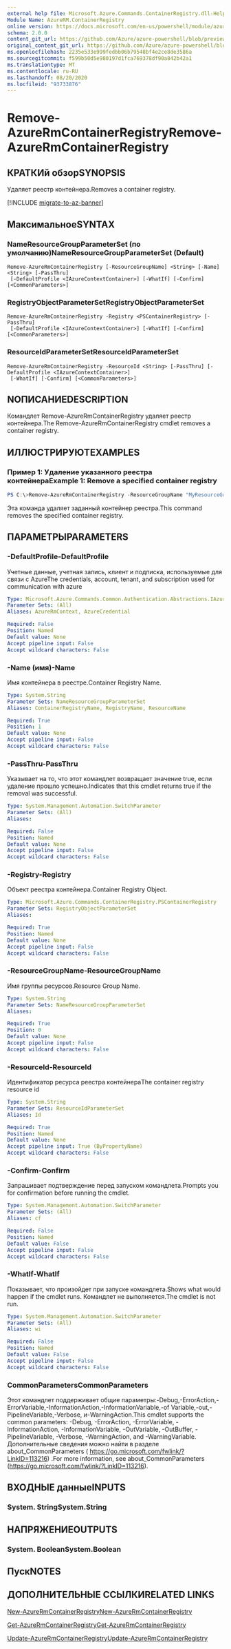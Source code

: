 ```yaml
---
external help file: Microsoft.Azure.Commands.ContainerRegistry.dll-Help.xml
Module Name: AzureRM.ContainerRegistry
online version: https://docs.microsoft.com/en-us/powershell/module/azurerm.containerregistry/remove-azurermcontainerregistry
schema: 2.0.0
content_git_url: https://github.com/Azure/azure-powershell/blob/preview/src/ResourceManager/ContainerRegistry/Commands.ContainerRegistry/help/Remove-AzureRmContainerRegistry.md
original_content_git_url: https://github.com/Azure/azure-powershell/blob/preview/src/ResourceManager/ContainerRegistry/Commands.ContainerRegistry/help/Remove-AzureRmContainerRegistry.md
ms.openlocfilehash: 2235e533e999fedbb06b79548bf4e2ce8de3586a
ms.sourcegitcommit: f599b50d5e980197d1fca769378df90a842b42a1
ms.translationtype: MT
ms.contentlocale: ru-RU
ms.lasthandoff: 08/20/2020
ms.locfileid: "93733876"
---
```

# <span data-ttu-id="71aeb-101">Remove-AzureRmContainerRegistry</span><span class="sxs-lookup"><span data-stu-id="71aeb-101">Remove-AzureRmContainerRegistry</span></span>

## <span data-ttu-id="71aeb-102">КРАТКИй обзор</span><span class="sxs-lookup"><span data-stu-id="71aeb-102">SYNOPSIS</span></span>
<span data-ttu-id="71aeb-103">Удаляет реестр контейнера.</span><span class="sxs-lookup"><span data-stu-id="71aeb-103">Removes a container registry.</span></span>

[!INCLUDE [migrate-to-az-banner](../../includes/migrate-to-az-banner.md)]

## <span data-ttu-id="71aeb-104">Максимальное</span><span class="sxs-lookup"><span data-stu-id="71aeb-104">SYNTAX</span></span>

### <span data-ttu-id="71aeb-105">NameResourceGroupParameterSet (по умолчанию)</span><span class="sxs-lookup"><span data-stu-id="71aeb-105">NameResourceGroupParameterSet (Default)</span></span>
```
Remove-AzureRmContainerRegistry [-ResourceGroupName] <String> [-Name] <String> [-PassThru]
 [-DefaultProfile <IAzureContextContainer>] [-WhatIf] [-Confirm] [<CommonParameters>]
```

### <span data-ttu-id="71aeb-106">RegistryObjectParameterSet</span><span class="sxs-lookup"><span data-stu-id="71aeb-106">RegistryObjectParameterSet</span></span>
```
Remove-AzureRmContainerRegistry -Registry <PSContainerRegistry> [-PassThru]
 [-DefaultProfile <IAzureContextContainer>] [-WhatIf] [-Confirm] [<CommonParameters>]
```

### <span data-ttu-id="71aeb-107">ResourceIdParameterSet</span><span class="sxs-lookup"><span data-stu-id="71aeb-107">ResourceIdParameterSet</span></span>
```
Remove-AzureRmContainerRegistry -ResourceId <String> [-PassThru] [-DefaultProfile <IAzureContextContainer>]
 [-WhatIf] [-Confirm] [<CommonParameters>]
```

## <span data-ttu-id="71aeb-108">NОПИСАНИЕ</span><span class="sxs-lookup"><span data-stu-id="71aeb-108">DESCRIPTION</span></span>
<span data-ttu-id="71aeb-109">Командлет Remove-AzureRmContainerRegistry удаляет реестр контейнера.</span><span class="sxs-lookup"><span data-stu-id="71aeb-109">The Remove-AzureRmContainerRegistry cmdlet removes a container registry.</span></span>

## <span data-ttu-id="71aeb-110">ИЛЛЮСТРИРУЮТ</span><span class="sxs-lookup"><span data-stu-id="71aeb-110">EXAMPLES</span></span>

### <span data-ttu-id="71aeb-111">Пример 1: Удаление указанного реестра контейнера</span><span class="sxs-lookup"><span data-stu-id="71aeb-111">Example 1: Remove a specified container registry</span></span>
```powershell
PS C:\>Remove-AzureRmContainerRegistry -ResourceGroupName "MyResourceGroup" -Name "MyRegistry"
```

<span data-ttu-id="71aeb-112">Эта команда удаляет заданный контейнер реестра.</span><span class="sxs-lookup"><span data-stu-id="71aeb-112">This command removes the specified container registry.</span></span>

## <span data-ttu-id="71aeb-113">ПАРАМЕТРЫ</span><span class="sxs-lookup"><span data-stu-id="71aeb-113">PARAMETERS</span></span>

### <span data-ttu-id="71aeb-114">-DefaultProfile</span><span class="sxs-lookup"><span data-stu-id="71aeb-114">-DefaultProfile</span></span>
<span data-ttu-id="71aeb-115">Учетные данные, учетная запись, клиент и подписка, используемые для связи с Azure</span><span class="sxs-lookup"><span data-stu-id="71aeb-115">The credentials, account, tenant, and subscription used for communication with azure</span></span>

```yaml
Type: Microsoft.Azure.Commands.Common.Authentication.Abstractions.IAzureContextContainer
Parameter Sets: (All)
Aliases: AzureRmContext, AzureCredential

Required: False
Position: Named
Default value: None
Accept pipeline input: False
Accept wildcard characters: False
```

### <span data-ttu-id="71aeb-116">-Name (имя)</span><span class="sxs-lookup"><span data-stu-id="71aeb-116">-Name</span></span>
<span data-ttu-id="71aeb-117">Имя контейнера в реестре.</span><span class="sxs-lookup"><span data-stu-id="71aeb-117">Container Registry Name.</span></span>

```yaml
Type: System.String
Parameter Sets: NameResourceGroupParameterSet
Aliases: ContainerRegistryName, RegistryName, ResourceName

Required: True
Position: 1
Default value: None
Accept pipeline input: False
Accept wildcard characters: False
```

### <span data-ttu-id="71aeb-118">-PassThru</span><span class="sxs-lookup"><span data-stu-id="71aeb-118">-PassThru</span></span>
<span data-ttu-id="71aeb-119">Указывает на то, что этот командлет возвращает значение true, если удаление прошло успешно.</span><span class="sxs-lookup"><span data-stu-id="71aeb-119">Indicates that this cmdlet returns true if the removal was successful.</span></span>

```yaml
Type: System.Management.Automation.SwitchParameter
Parameter Sets: (All)
Aliases:

Required: False
Position: Named
Default value: None
Accept pipeline input: False
Accept wildcard characters: False
```

### <span data-ttu-id="71aeb-120">-Registry</span><span class="sxs-lookup"><span data-stu-id="71aeb-120">-Registry</span></span>
<span data-ttu-id="71aeb-121">Объект реестра контейнера.</span><span class="sxs-lookup"><span data-stu-id="71aeb-121">Container Registry Object.</span></span>

```yaml
Type: Microsoft.Azure.Commands.ContainerRegistry.PSContainerRegistry
Parameter Sets: RegistryObjectParameterSet
Aliases:

Required: True
Position: Named
Default value: None
Accept pipeline input: False
Accept wildcard characters: False
```

### <span data-ttu-id="71aeb-122">-ResourceGroupName</span><span class="sxs-lookup"><span data-stu-id="71aeb-122">-ResourceGroupName</span></span>
<span data-ttu-id="71aeb-123">Имя группы ресурсов.</span><span class="sxs-lookup"><span data-stu-id="71aeb-123">Resource Group Name.</span></span>

```yaml
Type: System.String
Parameter Sets: NameResourceGroupParameterSet
Aliases:

Required: True
Position: 0
Default value: None
Accept pipeline input: False
Accept wildcard characters: False
```

### <span data-ttu-id="71aeb-124">-ResourceId</span><span class="sxs-lookup"><span data-stu-id="71aeb-124">-ResourceId</span></span>
<span data-ttu-id="71aeb-125">Идентификатор ресурса реестра контейнера</span><span class="sxs-lookup"><span data-stu-id="71aeb-125">The container registry resource id</span></span>

```yaml
Type: System.String
Parameter Sets: ResourceIdParameterSet
Aliases: Id

Required: True
Position: Named
Default value: None
Accept pipeline input: True (ByPropertyName)
Accept wildcard characters: False
```

### <span data-ttu-id="71aeb-126">-Confirm</span><span class="sxs-lookup"><span data-stu-id="71aeb-126">-Confirm</span></span>
<span data-ttu-id="71aeb-127">Запрашивает подтверждение перед запуском командлета.</span><span class="sxs-lookup"><span data-stu-id="71aeb-127">Prompts you for confirmation before running the cmdlet.</span></span>

```yaml
Type: System.Management.Automation.SwitchParameter
Parameter Sets: (All)
Aliases: cf

Required: False
Position: Named
Default value: False
Accept pipeline input: False
Accept wildcard characters: False
```

### <span data-ttu-id="71aeb-128">-WhatIf</span><span class="sxs-lookup"><span data-stu-id="71aeb-128">-WhatIf</span></span>
<span data-ttu-id="71aeb-129">Показывает, что произойдет при запуске командлета.</span><span class="sxs-lookup"><span data-stu-id="71aeb-129">Shows what would happen if the cmdlet runs.</span></span>
<span data-ttu-id="71aeb-130">Командлет не выполняется.</span><span class="sxs-lookup"><span data-stu-id="71aeb-130">The cmdlet is not run.</span></span>

```yaml
Type: System.Management.Automation.SwitchParameter
Parameter Sets: (All)
Aliases: wi

Required: False
Position: Named
Default value: False
Accept pipeline input: False
Accept wildcard characters: False
```

### <span data-ttu-id="71aeb-131">CommonParameters</span><span class="sxs-lookup"><span data-stu-id="71aeb-131">CommonParameters</span></span>
<span data-ttu-id="71aeb-132">Этот командлет поддерживает общие параметры:-Debug,-ErrorAction,-ErrorVariable,-InformationAction,-InformationVariable,-of Variable,-out,-PipelineVariable,-Verbose, и-WarningAction.</span><span class="sxs-lookup"><span data-stu-id="71aeb-132">This cmdlet supports the common parameters: -Debug, -ErrorAction, -ErrorVariable, -InformationAction, -InformationVariable, -OutVariable, -OutBuffer, -PipelineVariable, -Verbose, -WarningAction, and -WarningVariable.</span></span> <span data-ttu-id="71aeb-133">Дополнительные сведения можно найти в разделе about_CommonParameters ( https://go.microsoft.com/fwlink/?LinkID=113216) .</span><span class="sxs-lookup"><span data-stu-id="71aeb-133">For more information, see about_CommonParameters (https://go.microsoft.com/fwlink/?LinkID=113216).</span></span>

## <span data-ttu-id="71aeb-134">ВХОДНЫЕ данные</span><span class="sxs-lookup"><span data-stu-id="71aeb-134">INPUTS</span></span>

### <span data-ttu-id="71aeb-135">System. String</span><span class="sxs-lookup"><span data-stu-id="71aeb-135">System.String</span></span>

## <span data-ttu-id="71aeb-136">НАПРЯЖЕНИЕ</span><span class="sxs-lookup"><span data-stu-id="71aeb-136">OUTPUTS</span></span>

### <span data-ttu-id="71aeb-137">System. Boolean</span><span class="sxs-lookup"><span data-stu-id="71aeb-137">System.Boolean</span></span>

## <span data-ttu-id="71aeb-138">Пуск</span><span class="sxs-lookup"><span data-stu-id="71aeb-138">NOTES</span></span>

## <span data-ttu-id="71aeb-139">ДОПОЛНИТЕЛЬНЫЕ ССЫЛКИ</span><span class="sxs-lookup"><span data-stu-id="71aeb-139">RELATED LINKS</span></span>

[<span data-ttu-id="71aeb-140">New-AzureRmContainerRegistry</span><span class="sxs-lookup"><span data-stu-id="71aeb-140">New-AzureRmContainerRegistry</span></span>]()

[<span data-ttu-id="71aeb-141">Get-AzureRmContainerRegistry</span><span class="sxs-lookup"><span data-stu-id="71aeb-141">Get-AzureRmContainerRegistry</span></span>]()

[<span data-ttu-id="71aeb-142">Update-AzureRmContainerRegistry</span><span class="sxs-lookup"><span data-stu-id="71aeb-142">Update-AzureRmContainerRegistry</span></span>]()

